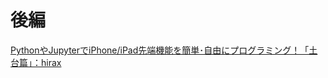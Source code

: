 # 後編

[PythonやJupyterでiPhone/iPad先端機能を簡単･自由にプログラミング！「土台篇」：hirax](https://techbookfest.org/product/wTZTyeibm5GQ5XgdfMrEBV?productVariantID=kRDmN1udbEYZUWbETdwL8r)
